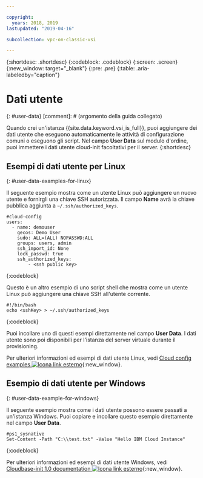 ```yaml
---

copyright:
  years: 2018, 2019
lastupdated: "2019-04-16"

subcollection: vpc-on-classic-vsi

---
```


{:shortdesc: .shortdesc}
{:codeblock: .codeblock}
{:screen: .screen}
{:new_window: target="_blank"}
{:pre: .pre}
{:table: .aria-labeledby="caption"}

# Dati utente
{: #user-data}
[comment]: # (argomento della guida collegato)

Quando crei un'istanza {{site.data.keyword.vsi_is_full}}, puoi aggiungere dei dati utente che eseguono automaticamente le attività di configurazione comuni o eseguono gli script. Nel campo **User Data** sul modulo d'ordine, puoi immettere i dati utente cloud-init facoltativi per il server.
{:shortdesc}

## Esempi di dati utente per Linux 
{: #user-data-examples-for-linux}

Il seguente esempio mostra come un utente Linux può aggiungere un nuovo utente e fornirgli una chiave SSH autorizzata. Il campo **Name** avrà la chiave pubblica aggiunta a `~/.ssh/authorized_keys`. 

```
#cloud-config
users:
  - name: demouser
    gecos: Demo User
    sudo: ALL=(ALL) NOPASSWD:ALL
    groups: users, admin
    ssh_import_id: None
    lock_passwd: true
    ssh_authorized_keys:
        - <ssh public key>
```
{:codeblock}

Questo è un altro esempio di uno script shell che mostra come un utente Linux può aggiungere una chiave SSH all'utente corrente.

```
#!/bin/bash
echo <sshKey> > ~/.ssh/authorized_keys
```
{:codeblock}

Puoi incollare uno di questi esempi direttamente nel campo **User Data**. I dati utente sono poi disponibili per l'istanza del server virtuale durante il provisioning. 

Per ulteriori informazioni ed esempi di dati utente Linux, vedi [Cloud config examples ![Icona link esterno](../icons/launch-glyph.svg "Icona link esterno")](https://cloudinit.readthedocs.io/en/18.5/topics/examples.html){:new_window}.

## Esempio di dati utente per Windows
{: #user-data-example-for-windows}

Il seguente esempio mostra come i dati utente possono essere passati a un'istanza Windows. Puoi copiare e incollare questo esempio direttamente nel campo **User Data**.

```
#ps1_sysnative
Set-Content -Path "C:\\test.txt" -Value "Hello IBM Cloud Instance"
```
{:codeblock}

Per ulteriori informazioni ed esempi di dati utente Windows, vedi [Cloudbase-init 1.0 documentation ![Icona link esterno](../icons/launch-glyph.svg "Icona link esterno")](https://cloudbase-init.readthedocs.io/en/latest/userdata.html){:new_window}.
